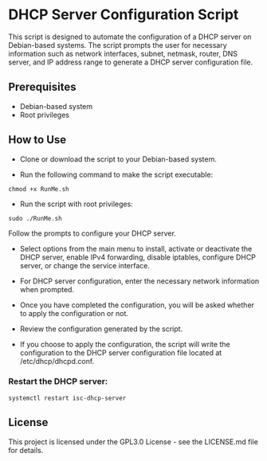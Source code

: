 # DHCP Server Configuration Script
This script is designed to automate the configuration of a DHCP server on Debian-based systems. The script prompts the user for necessary information such as network interfaces, subnet, netmask, router, DNS server, and IP address range to generate a DHCP server configuration file.

## Prerequisites
* Debian-based system
* Root privileges
## How to Use
* Clone or download the script to your Debian-based system.

* Run the following command to make the script executable:

```chmod +x RunMe.sh```
* Run the script with root privileges:


```sudo ./RunMe.sh```

Follow the prompts to configure your DHCP server.

* Select options from the main menu to install, activate or deactivate the DHCP server, enable IPv4 forwarding, disable iptables, configure DHCP server, or change the service interface.

* For DHCP server configuration, enter the necessary network information when prompted.

* Once you have completed the configuration, you will be asked whether to apply the configuration or not.

* Review the configuration generated by the script.

* If you choose to apply the configuration, the script will write the configuration to the DHCP server configuration file located at /etc/dhcp/dhcpd.conf.
### Restart the DHCP server:

```systemctl restart isc-dhcp-server```


## License
This project is licensed under the GPL3.0 License - see the LICENSE.md file for details.
